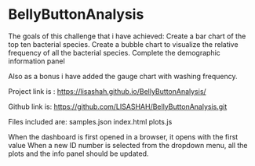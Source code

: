 # BellyButtonAnalysis

The goals of this challenge that i have achieved:
Create a bar chart of the top ten bacterial species.
Create a bubble chart to visualize the relative frequency of all the bacterial species.
Complete the demographic information panel

Also as a bonus i have added the gauge chart with washing frequency.

Project link is :
https://lisashah.github.io/BellyButtonAnalysis/

Github link is:
https://github.com/LISASHAH/BellyButtonAnalysis.git

Files included are:
samples.json
index.html
plots.js

When the dashboard is first opened in a browser, it opens with the first value
When a new ID number is selected from the dropdown menu, all the plots and the info panel should be updated.
